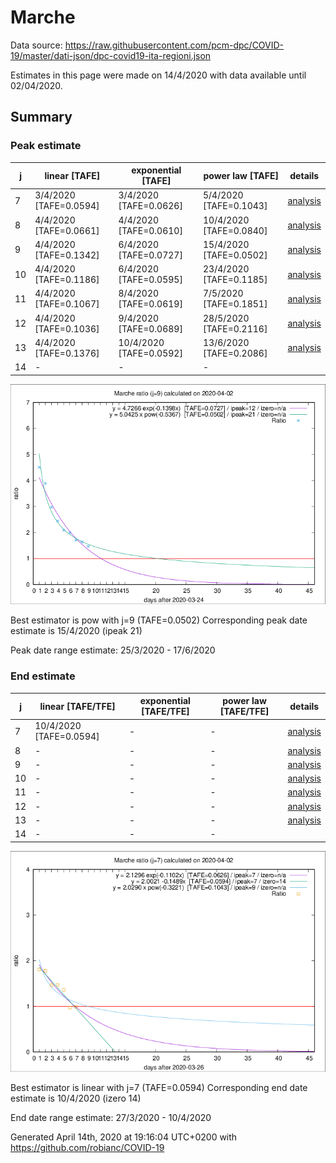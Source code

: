 # Marche


Data source: https://raw.githubusercontent.com/pcm-dpc/COVID-19/master/dati-json/dpc-covid19-ita-regioni.json

Estimates in this page were made on 14/4/2020 with data available until 02/04/2020.


## Summary 

### Peak estimate 
|j|linear [TAFE]|exponential [TAFE]|power law [TAFE]|details|
|---|----|-----------|---------|-------|
|7|3/4/2020 [TAFE=0.0594]|3/4/2020 [TAFE=0.0626]|5/4/2020 [TAFE=0.1043]|[analysis](COVID-19_marche_j7_2020-04-02.md)|
|8|4/4/2020 [TAFE=0.0661]|4/4/2020 [TAFE=0.0610]|10/4/2020 [TAFE=0.0840]|[analysis](COVID-19_marche_j8_2020-04-02.md)|
|9|4/4/2020 [TAFE=0.1342]|6/4/2020 [TAFE=0.0727]|15/4/2020 [TAFE=0.0502]|[analysis](COVID-19_marche_j9_2020-04-02.md)|
|10|4/4/2020 [TAFE=0.1186]|6/4/2020 [TAFE=0.0595]|23/4/2020 [TAFE=0.1185]|[analysis](COVID-19_marche_j10_2020-04-02.md)|
|11|4/4/2020 [TAFE=0.1067]|8/4/2020 [TAFE=0.0619]|7/5/2020 [TAFE=0.1851]|[analysis](COVID-19_marche_j11_2020-04-02.md)|
|12|4/4/2020 [TAFE=0.1036]|9/4/2020 [TAFE=0.0689]|28/5/2020 [TAFE=0.2116]|[analysis](COVID-19_marche_j12_2020-04-02.md)|
|13|4/4/2020 [TAFE=0.1376]|10/4/2020 [TAFE=0.0592]|13/6/2020 [TAFE=0.2086]|[analysis](COVID-19_marche_j13_2020-04-02.md)|
|14|-|-|-||

![best peak estimate](COVID-19_marche_j9_2020-04-02.png)

Best estimator is pow with j=9 (TAFE=0.0502)
Corresponding peak date estimate is 15/4/2020 (ipeak 21)


Peak date range estimate: 25/3/2020 - 17/6/2020

### End estimate 
|j|linear [TAFE/TFE]|exponential [TAFE/TFE]|power law [TAFE/TFE]|details|
|---|----|-----------|---------|-------|
|7|10/4/2020 [TAFE=0.0594]|-|-|[analysis](COVID-19_marche_j7_2020-04-02.md)|
|8|-|-|-|[analysis](COVID-19_marche_j8_2020-04-02.md)|
|9|-|-|-|[analysis](COVID-19_marche_j9_2020-04-02.md)|
|10|-|-|-|[analysis](COVID-19_marche_j10_2020-04-02.md)|
|11|-|-|-|[analysis](COVID-19_marche_j11_2020-04-02.md)|
|12|-|-|-|[analysis](COVID-19_marche_j12_2020-04-02.md)|
|13|-|-|-|[analysis](COVID-19_marche_j13_2020-04-02.md)|
|14|-|-|-||

![best zero estimate](COVID-19_marche_j7_2020-04-02.png)

Best estimator is linear with j=7 (TAFE=0.0594)
Corresponding end date estimate is 10/4/2020 (izero 14)


End date range estimate: 27/3/2020 - 10/4/2020

Generated April 14th, 2020 at 19:16:04 UTC+0200 with https://github.com/robianc/COVID-19
